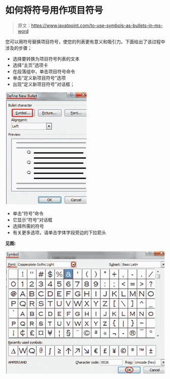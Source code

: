 # 如何将符号用作项目符号

> 原文：<https://www.javatpoint.com/to-use-symbols-as-bullets-in-ms-word>

您可以用符号替换项目符号，使您的列表更有意义和吸引力。下面给出了该过程中涉及的步骤；

*   选择要转换为项目符号列表的文本
*   选择“主页”选项卡
*   在段落组中，单击项目符号命令
*   单击“定义新项目符号”选项
*   出现“定义新项目符号”对话框；

![MS Word How to use symbols as bullets 1](img/09c87d38b6dc322d0b4cdf4e981671e8.png)

*   单击“符号”命令
*   它显示“符号”对话框
*   选择所需的符号
*   有关更多选项，请单击字体字段旁边的下拉箭头

**见图:**

![MS Word How to use symbols as bullets 2](img/808dec5a66a8f17554aae02096d146d9.png)